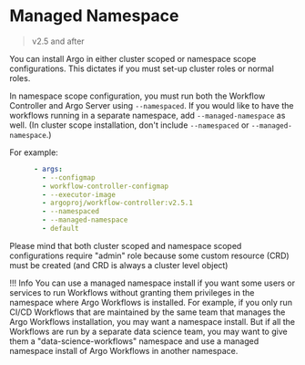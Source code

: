 # Managed Namespace

> v2.5 and after

You can install Argo in either cluster scoped or namespace scope configurations.
This dictates if you must set-up cluster roles or normal roles.

In namespace scope configuration, you must run both the Workflow Controller and
Argo Server using `--namespaced`. If you would like to have the workflows running in a separate
namespace, add `--managed-namespace` as well. (In cluster scope installation, don't include `--namespaced`
or `--managed-namespace`.)

For example:

```yaml
      - args:
        - --configmap
        - workflow-controller-configmap
        - --executor-image
        - argoproj/workflow-controller:v2.5.1
        - --namespaced
        - --managed-namespace
        - default
```

Please mind that both cluster scoped and namespace scoped configurations require "admin" role because some custom resource (CRD) must be created (and CRD is always a cluster level object)

!!! Info
    You can use a managed namespace install if you want some users or services to run Workflows without granting them privileges in the namespace where Argo Workflows is installed.
    For example, if you only run CI/CD Workflows that are maintained by the same team that manages the Argo Workflows installation, you may want a namespace install.
    But if all the Workflows are run by a separate data science team, you may want to give them a "data-science-workflows" namespace and use a managed namespace install of Argo Workflows in another namespace.
